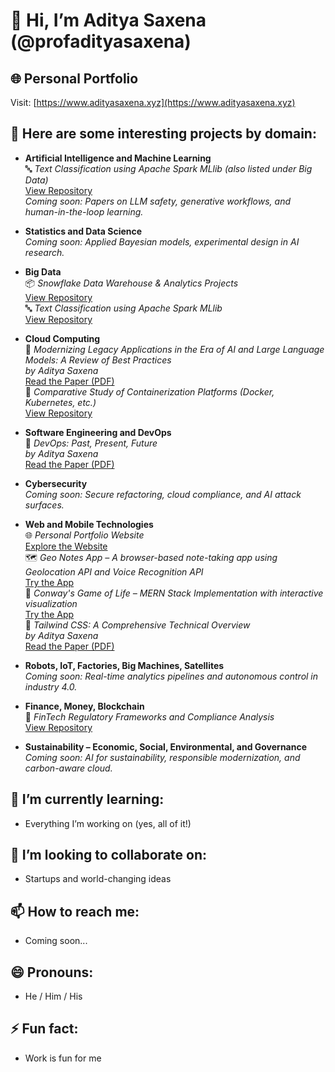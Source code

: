# 👋 Hi, I’m Aditya Saxena (@profadityasaxena)

## 🌐 Personal Portfolio  
Visit: [https://www.adityasaxena.xyz](https://www.adityasaxena.xyz)

## 📂 Here are some interesting projects by domain:

- **Artificial Intelligence and Machine Learning**  
  🔤 *Text Classification using Apache Spark MLlib (also listed under Big Data)*  
  [View Repository](https://github.com/profadityasaxena/Spark_TextClassificationusingMLlib)  
  *Coming soon: Papers on LLM safety, generative workflows, and human-in-the-loop learning.*


- **Statistics and Data Science**  
  *Coming soon: Applied Bayesian models, experimental design in AI research.*

- **Big Data**  
  📦 *Snowflake Data Warehouse & Analytics Projects*  
  [View Repository](https://github.com/profadityasaxena/Snowflake)  
  🔤 *Text Classification using Apache Spark MLlib*  
  [View Repository](https://github.com/profadityasaxena/Spark_TextClassificationusingMLlib)

- **Cloud Computing**  
  📘 *Modernizing Legacy Applications in the Era of AI and Large Language Models: A Review of Best Practices*  
  *by Aditya Saxena*  
  [Read the Paper (PDF)](https://github.com/profadityasaxena/Cloud-Legacy-to-Modern/blob/main/Paper.pdf)  
  🐳 *Comparative Study of Containerization Platforms (Docker, Kubernetes, etc.)*  
  [View Repository](https://github.com/profadityasaxena/Containerization_Platforms)

- **Software Engineering and DevOps**  
  📘 *DevOps: Past, Present, Future*  
  *by Aditya Saxena*  
  [Read the Paper (PDF)](https://github.com/profadityasaxena/DevOps---Past-Present-Future/blob/main/DevOps%20-%20Past%2C%20Present%2C%20Future.pdf)

- **Cybersecurity**  
  *Coming soon: Secure refactoring, cloud compliance, and AI attack surfaces.*

- **Web and Mobile Technologies**  
  🌐 *Personal Portfolio Website*  
  [Explore the Website](https://www.adityasaxena.xyz)  
  🗺️ *Geo Notes App – A browser-based note-taking app using Geolocation API and Voice Recognition API*  
  [Try the App](https://geo-notes-browser-api-tutorial.vercel.app/)  
  🧬 *Conway's Game of Life – MERN Stack Implementation with interactive visualization*  
  [Try the App](https://mern-conways-game-of-life-rn9y.vercel.app/)  
  📘 *Tailwind CSS: A Comprehensive Technical Overview*  
  *by Aditya Saxena*  
  [Read the Paper (PDF)](https://github.com/profadityasaxena/WebDesign_Tailwind/blob/main/TailwindCSS.pdf)

- **Robots, IoT, Factories, Big Machines, Satellites**  
  *Coming soon: Real-time analytics pipelines and autonomous control in industry 4.0.*

- **Finance, Money, Blockchain**  
  🏦 *FinTech Regulatory Frameworks and Compliance Analysis*  
  [View Repository](https://github.com/profadityasaxena/Fintech_RegulatoryFramework)

- **Sustainability – Economic, Social, Environmental, and Governance**  
  *Coming soon: AI for sustainability, responsible modernization, and carbon-aware cloud.*

## 🌱 I’m currently learning:
- Everything I’m working on (yes, all of it!)

## 💞️ I’m looking to collaborate on:
- Startups and world-changing ideas

## 📫 How to reach me:
- Coming soon...

## 😄 Pronouns:
- He / Him / His

## ⚡ Fun fact:
- Work is fun for me

<!---
profadityasaxena/profadityasaxena is a ✨ special ✨ repository because its `README.md` (this file) appears on your GitHub profile.
You can click the Preview link to take a look at your changes.
--->

